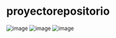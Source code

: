 # proyectorepositorio

![image](https://github.com/user-attachments/assets/61c17b18-54fe-46f4-a8a9-bd66130b7f2a)
![image](https://github.com/user-attachments/assets/5b87476f-2818-44f7-b241-6cad63ec7c78)
![image](https://github.com/user-attachments/assets/bbcf4354-e23e-4daf-9274-4802948efd05)
